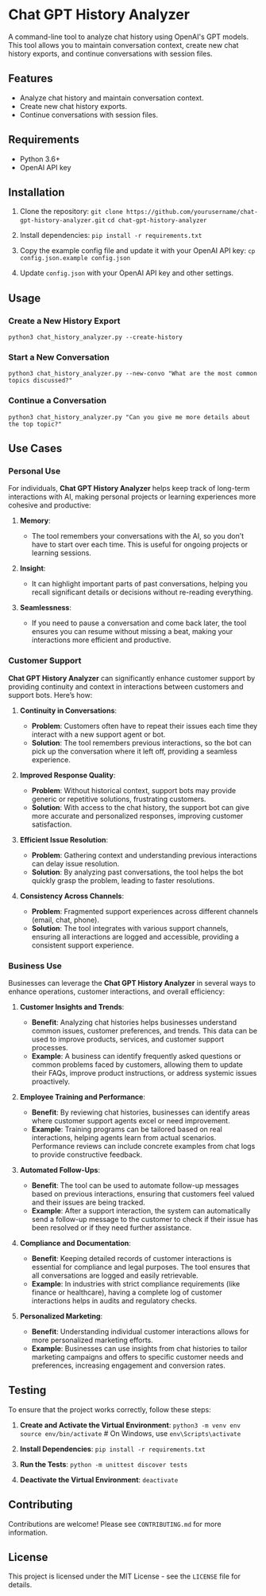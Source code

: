 # Chat GPT History Analyzer

A command-line tool to analyze chat history using OpenAI's GPT models. This tool allows you to maintain conversation context, create new chat history exports, and continue conversations with session files.

## Features

- Analyze chat history and maintain conversation context.
- Create new chat history exports.
- Continue conversations with session files.

## Requirements

- Python 3.6+
- OpenAI API key

## Installation

1. Clone the repository:
   `git clone https://github.com/yourusername/chat-gpt-history-analyzer.git`
   `cd chat-gpt-history-analyzer`

2. Install dependencies:
   `pip install -r requirements.txt`

3. Copy the example config file and update it with your OpenAI API key:
   `cp config.json.example config.json`

4. Update `config.json` with your OpenAI API key and other settings.

## Usage

### Create a New History Export
`python3 chat_history_analyzer.py --create-history`

### Start a New Conversation
`python3 chat_history_analyzer.py --new-convo "What are the most common topics discussed?"`

### Continue a Conversation
`python3 chat_history_analyzer.py "Can you give me more details about the top topic?"`

## Use Cases

### Personal Use

For individuals, **Chat GPT History Analyzer** helps keep track of long-term interactions with AI, making personal projects or learning experiences more cohesive and productive:

1. **Memory**:
   - The tool remembers your conversations with the AI, so you don’t have to start over each time. This is useful for ongoing projects or learning sessions.

2. **Insight**:
   - It can highlight important parts of past conversations, helping you recall significant details or decisions without re-reading everything.

3. **Seamlessness**:
   - If you need to pause a conversation and come back later, the tool ensures you can resume without missing a beat, making your interactions more efficient and productive.

### Customer Support

**Chat GPT History Analyzer** can significantly enhance customer support by providing continuity and context in interactions between customers and support bots. Here’s how:

1. **Continuity in Conversations**:
   - **Problem**: Customers often have to repeat their issues each time they interact with a new support agent or bot.
   - **Solution**: The tool remembers previous interactions, so the bot can pick up the conversation where it left off, providing a seamless experience.

2. **Improved Response Quality**:
   - **Problem**: Without historical context, support bots may provide generic or repetitive solutions, frustrating customers.
   - **Solution**: With access to the chat history, the support bot can give more accurate and personalized responses, improving customer satisfaction.

3. **Efficient Issue Resolution**:
   - **Problem**: Gathering context and understanding previous interactions can delay issue resolution.
   - **Solution**: By analyzing past conversations, the tool helps the bot quickly grasp the problem, leading to faster resolutions.

4. **Consistency Across Channels**:
   - **Problem**: Fragmented support experiences across different channels (email, chat, phone).
   - **Solution**: The tool integrates with various support channels, ensuring all interactions are logged and accessible, providing a consistent support experience.

### Business Use

Businesses can leverage the **Chat GPT History Analyzer** in several ways to enhance operations, customer interactions, and overall efficiency:

1. **Customer Insights and Trends**:
   - **Benefit**: Analyzing chat histories helps businesses understand common issues, customer preferences, and trends. This data can be used to improve products, services, and customer support processes.
   - **Example**: A business can identify frequently asked questions or common problems faced by customers, allowing them to update their FAQs, improve product instructions, or address systemic issues proactively.

2. **Employee Training and Performance**:
   - **Benefit**: By reviewing chat histories, businesses can identify areas where customer support agents excel or need improvement.
   - **Example**: Training programs can be tailored based on real interactions, helping agents learn from actual scenarios. Performance reviews can include concrete examples from chat logs to provide constructive feedback.

3. **Automated Follow-Ups**:
   - **Benefit**: The tool can be used to automate follow-up messages based on previous interactions, ensuring that customers feel valued and their issues are being tracked.
   - **Example**: After a support interaction, the system can automatically send a follow-up message to the customer to check if their issue has been resolved or if they need further assistance.

4. **Compliance and Documentation**:
   - **Benefit**: Keeping detailed records of customer interactions is essential for compliance and legal purposes. The tool ensures that all conversations are logged and easily retrievable.
   - **Example**: In industries with strict compliance requirements (like finance or healthcare), having a complete log of customer interactions helps in audits and regulatory checks.

5. **Personalized Marketing**:
   - **Benefit**: Understanding individual customer interactions allows for more personalized marketing efforts.
   - **Example**: Businesses can use insights from chat histories to tailor marketing campaigns and offers to specific customer needs and preferences, increasing engagement and conversion rates.

## Testing

To ensure that the project works correctly, follow these steps:

1. **Create and Activate the Virtual Environment**:
   `python3 -m venv env`
   `source env/bin/activate`  # On Windows, use `env\Scripts\activate`

2. **Install Dependencies**:
   `pip install -r requirements.txt`

3. **Run the Tests**:
   `python -m unittest discover tests`

4. **Deactivate the Virtual Environment**:
   `deactivate`

## Contributing

Contributions are welcome! Please see `CONTRIBUTING.md` for more information.

## License

This project is licensed under the MIT License - see the `LICENSE` file for details.

